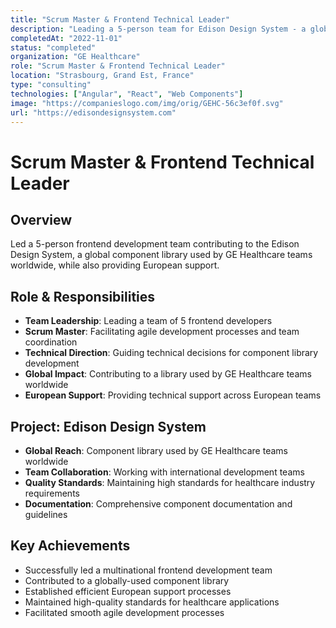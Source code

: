 ```yaml
---
title: "Scrum Master & Frontend Technical Leader"
description: "Leading a 5-person team for Edison Design System - a global component library"
completedAt: "2022-11-01"
status: "completed"
organization: "GE Healthcare"
role: "Scrum Master & Frontend Technical Leader"
location: "Strasbourg, Grand Est, France"
type: "consulting"
technologies: ["Angular", "React", "Web Components"]
image: "https://companieslogo.com/img/orig/GEHC-56c3ef0f.svg"
url: "https://edisondesignsystem.com"
---
```


# Scrum Master & Frontend Technical Leader

## Overview

Led a 5-person frontend development team contributing to the Edison Design System, a global component library used by GE Healthcare teams worldwide, while also providing European support.

## Role & Responsibilities

- **Team Leadership**: Leading a team of 5 frontend developers
- **Scrum Master**: Facilitating agile development processes and team coordination
- **Technical Direction**: Guiding technical decisions for component library development
- **Global Impact**: Contributing to a library used by GE Healthcare teams worldwide
- **European Support**: Providing technical support across European teams

## Project: Edison Design System

- **Global Reach**: Component library used by GE Healthcare teams worldwide
- **Team Collaboration**: Working with international development teams
- **Quality Standards**: Maintaining high standards for healthcare industry requirements
- **Documentation**: Comprehensive component documentation and guidelines

## Key Achievements

- Successfully led a multinational frontend development team
- Contributed to a globally-used component library
- Established efficient European support processes
- Maintained high-quality standards for healthcare applications
- Facilitated smooth agile development processes
